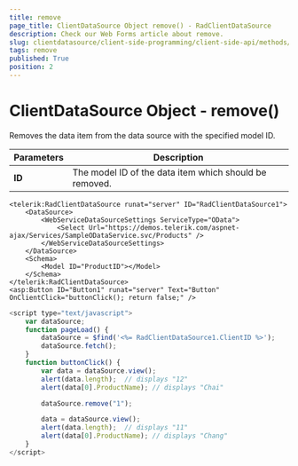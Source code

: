 ```yaml
---
title: remove
page_title: ClientDataSource Object remove() - RadClientDataSource
description: Check our Web Forms article about remove.
slug: clientdatasource/client-side-programming/client-side-api/methods/remove
tags: remove
published: True
position: 2
---
```


# ClientDataSource Object - remove()



Removes the data item from the data source with the specified model ID.


|  **Parameters**  |  **Description**  |
| ------ | ------ |
| **ID** |The model ID of the data item which should be removed.|

````ASPNET
<telerik:RadClientDataSource runat="server" ID="RadClientDataSource1">
    <DataSource>
        <WebServiceDataSourceSettings ServiceType="OData">
            <Select Url="https://demos.telerik.com/aspnet-ajax/Services/SampleODataService.svc/Products" />
        </WebServiceDataSourceSettings>
    </DataSource>
    <Schema>
        <Model ID="ProductID"></Model>
    </Schema>
</telerik:RadClientDataSource>
<asp:Button ID="Button1" runat="server" Text="Button" OnClientClick="buttonClick(); return false;" />
````



````JavaScript
<script type="text/javascript">
    var dataSource;
    function pageLoad() {
        dataSource = $find('<%= RadClientDataSource1.ClientID %>');
        dataSource.fetch();
    }
    function buttonClick() {
        var data = dataSource.view();
        alert(data.length);  // displays "12"
        alert(data[0].ProductName); // displays "Chai"

        dataSource.remove("1");

        data = dataSource.view();
        alert(data.length);  // displays "11"
        alert(data[0].ProductName); // displays "Chang"
    }
</script>
````


